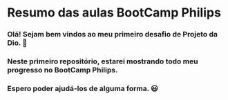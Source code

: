 # Resumo das aulas BootCamp Philips

### Olá! Sejam bem vindos ao meu primeiro desafio de Projeto da Dio. 💪


### Neste primeiro repositório, estarei mostrando todo meu progresso no BootCamp Philips.


### Espero poder ajudá-los de alguma forma. 😃

